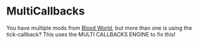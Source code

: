 # MultiCallbacks

You have multiple mods from [Bloxd World](https://bloxdworld.pages.dev), but more than one is using the tick-callback? This uses the MULTI CALLBACKS ENGINE to fix this!
